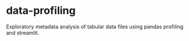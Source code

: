 # data-profiling

Exploratory metadata analysis of tabular data files using pandas profiling and streamlit.
